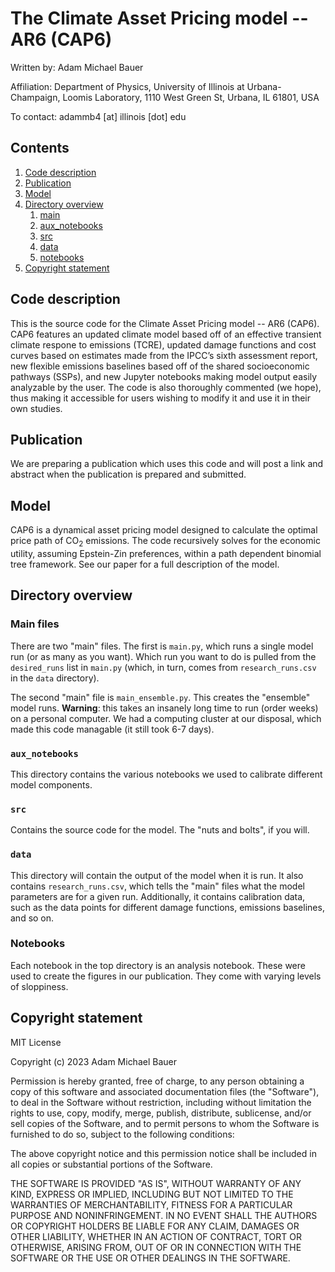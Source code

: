 # The Climate Asset Pricing model -- AR6 (CAP6)

Written by: Adam Michael Bauer

Affiliation: Department of Physics, University of Illinois at Urbana-Champaign, Loomis Laboratory, 1110 West Green St, Urbana, IL 61801, USA

To contact: adammb4 [at] illinois [dot] edu

## Contents
1. [Code description](#codedesc)
2. [Publication](#pubs)
3. [Model](#model)
4. [Directory overview](#directover)
   1. [main](#main)
   2. [aux_notebooks](#auxnote)
   3. [src](#src)
   4. [data](#data)
   5. [notebooks](#notes)
1. [Copyright statement](#dontgetgot)

## Code description <a name=“codedesc”></a>
This is the source code for the Climate Asset Pricing model -- AR6 (CAP6). CAP6 features an updated climate model based off of an effective transient climate respone to emissions (TCRE), updated damage functions and cost curves based on estimates made from the IPCC’s sixth assessment report, new flexible emissions baselines based off of the shared socioeconomic pathways (SSPs), and new Jupyter notebooks making model output easily analyzable by the user. The code is also thoroughly commented (we hope), thus making it accessible for users wishing to modify it and use it in their own studies.

## Publication <a name=“pubs”></a>
We are preparing a publication which uses this code and will post a link and abstract when the publication is prepared and submitted.

## Model <a name=“model”></a>
CAP6 is a dynamical asset pricing model designed to calculate the optimal price path of CO<sub>2</sub> emissions. The code recursively solves for the economic utility, assuming Epstein-Zin preferences, within a path dependent binomial tree framework. See our paper for a full description of the model.

## Directory overview <a name=“directover”></a>

### Main files <a name=“main”></a>
There are two "main" files. The first is `main.py`, which runs a single model run (or as many as you want). Which run you want to do is pulled from the `desired_runs` list in `main.py` (which, in turn, comes from `research_runs.csv` in the `data` directory).

The second "main" file is `main_ensemble.py`. This creates the "ensemble" model runs. **Warning**: this takes an insanely long time to run (order weeks) on a personal computer. We had a computing cluster at our disposal, which made this code managable (it still took 6-7 days).

### `aux_notebooks` <a name=“analnote”></a>
This directory contains the various notebooks we used to calibrate different model components.

### `src` <a name=“src”></a>
Contains the source code for the model. The "nuts and bolts", if you will.

### `data`
This directory will contain the output of the model when it is run. It also contains `research_runs.csv`, which tells the "main" files what the model parameters are for a given run. Additionally, it contains calibration data, such as the data points for different damage functions, emissions baselines, and so on.

### Notebooks <a name="notes"></a>
Each notebook in the top directory is an analysis notebook. These were used to create the figures in our publication. They come with varying levels of sloppiness. 

## Copyright statement <a name=“dontgetgot”></a>
MIT License

Copyright (c) 2023 Adam Michael Bauer

Permission is hereby granted, free of charge, to any person obtaining a copy
of this software and associated documentation files (the "Software"), to deal
in the Software without restriction, including without limitation the rights
to use, copy, modify, merge, publish, distribute, sublicense, and/or sell
copies of the Software, and to permit persons to whom the Software is
furnished to do so, subject to the following conditions:

The above copyright notice and this permission notice shall be included in all
copies or substantial portions of the Software.

THE SOFTWARE IS PROVIDED "AS IS", WITHOUT WARRANTY OF ANY KIND, EXPRESS OR
IMPLIED, INCLUDING BUT NOT LIMITED TO THE WARRANTIES OF MERCHANTABILITY,
FITNESS FOR A PARTICULAR PURPOSE AND NONINFRINGEMENT. IN NO EVENT SHALL THE
AUTHORS OR COPYRIGHT HOLDERS BE LIABLE FOR ANY CLAIM, DAMAGES OR OTHER
LIABILITY, WHETHER IN AN ACTION OF CONTRACT, TORT OR OTHERWISE, ARISING FROM,
OUT OF OR IN CONNECTION WITH THE SOFTWARE OR THE USE OR OTHER DEALINGS IN THE
SOFTWARE.


